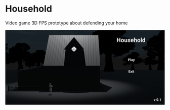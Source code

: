 # Household
Video game 3D FPS prototype about defending your home

![alt text](https://github.com/CharlieBoyer/Household/blob/main/banner.png?raw=true)
